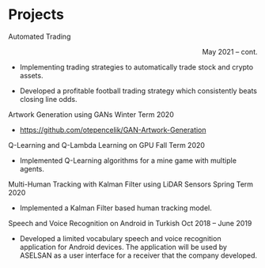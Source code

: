 # Projects

Automated Trading<p align="right"> May 2021 – cont.</p>                         

*	Implementing trading strategies to automatically trade stock and crypto assets.

*	Developed a profitable football trading strategy which consistently beats closing line odds.

Artwork Generation using GANs                                                                                                                                      Winter Term 2020

*	https://github.com/otepencelik/GAN-Artwork-Generation 

Q-Learning and Q-Lambda Learning on GPU                                                                                                                              Fall Term 2020

*	Implemented Q-Learning algorithms for a mine game with multiple agents.

Multi-Human Tracking with Kalman Filter using LiDAR Sensors                                                                                                        Spring Term 2020

*	Implemented a Kalman Filter based human tracking model.

Speech and Voice Recognition on Android in Turkish                                                                                                             Oct 2018 – June 2019

*	Developed a limited vocabulary speech and voice recognition application for Android devices. The application will be used by ASELSAN as a user interface for a receiver that the company developed.



